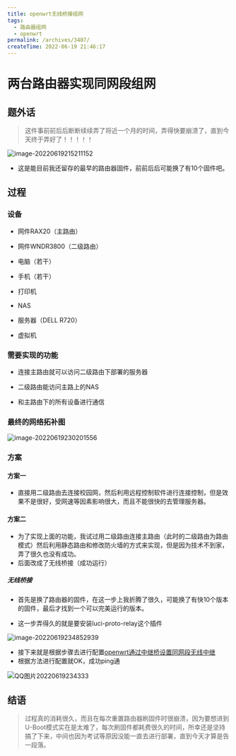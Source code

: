 ```yaml
---
title: openwrt无线桥接组网
tags: 
  - 路由器组网
  - openwrt
permalink: /archives/3407/
createTime: 2022-06-19 21:46:17
---
```


#  两台路由器实现同网段组网

## 题外话

> 这件事前前后后断断续续弄了将近一个月的时间，弄得快要崩溃了，直到今天终于弄好了！！！！！

![image-20220619215211152](https://img.crzliang.cn/img/image-20220619215211152.png)

- 这是能目前我还留存的最早的路由器固件，前前后后可能换了有10个固件吧。

## 过程

### 设备

- 网件RAX20（主路由）

- 网件WNDR3800（二级路由）
- 电脑（若干）
- 手机（若干）
- 打印机
- NAS
- 服务器（DELL R720）
- 虚拟机

### 需要实现的功能

- 连接主路由就可以访问二级路由下部署的服务器

- 二级路由能访问主路上的NAS

- 和主路由下的所有设备进行通信

### 最终的网络拓补图

![image-20220619230201556](https://img.crzliang.cn/img/image-20220619230201556.png)

###  方案

#### 方案一

- 直接用二级路由去连接校园网，然后利用远程控制软件进行连接控制，但是效果不是很好，受网速等因素影响很大，而且不能很快的去管理服务器。

####  方案二

- 为了实现上面的功能，我试过用二级路由连接主路由（此时的二级路由为路由模式）然后利用静态路由和修改防火墙的方式来实现，但是因为技术不到家，弄了很久也没有成功。
- 后面改成了无线桥接（成功运行）

##### 无线桥接

- 首先是换了路由器的固件，在这一步上我折腾了很久，可能换了有快10个版本的固件，最后才找到一个可以完美运行的版本。

- 这一步弄得久的就是要安装luci-proto-relay这个插件

![image-20220619234852939](https://img.crzliang.cn/img/image-20220619234852939.png)

- 接下来就是根据步骤去进行配置[openwrt通过中继桥设置同网段无线中继 ](https://bandwh.com/net/28.html#:~:text=openwrt通,备在同一网段内。)
- 根据方法进行配置就OK，成功ping通

![QQ图片20220619234333](https://img.crzliang.cn/img/QQ%E5%9B%BE%E7%89%8720220619234333.png)

##  结语

> 过程真的消耗很久，而且在每次重置路由器刷固件时很崩溃，因为要想进到U-Boot模式实在是太难了，每次刷固件都耗费很久的时间，所幸还是坚持搞了下来，中间也因为考试等原因没能一直去进行部署，直到今天才算是告一段落。